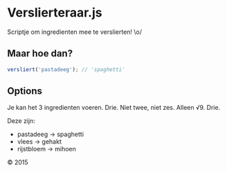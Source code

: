 # Verslierteraar.js
Scriptje om ingredienten mee te verslierten! \o/

## Maar hoe dan?
```js
versliert('pastadeeg'); // 'spaghetti'
```

## Options
Je kan het 3 ingredienten voeren. Drie. Niet twee, niet zes. Alleen √9. Drie.

Deze zijn:

- pastadeeg -> spaghetti
- vlees -> gehakt
- rijstbloem -> mihoen

&copy; 2015